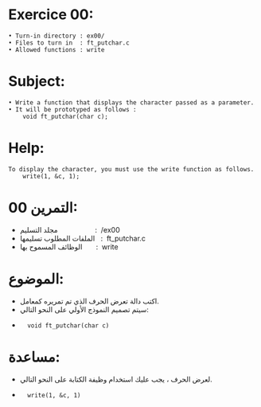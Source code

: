 # Exercice 00:
	• Turn-in directory : ex00/
	• Files to turn in  : ft_putchar.c
	• Allowed functions : write
# Subject:
	• Write a function that displays the character passed as a parameter.
	• It will be prototyped as follows :
		void ft_putchar(char c);
# Help:
	To display the character, you must use the write function as follows.
		write(1, &c, 1);

# التمرين 00:
*	 مجلد التسليم $~~~~~~~~~~~~~~~~~~$: $~$/ex00
*	 الملفات المطلوب تسليمها $~$ : $~$ft_putchar.c
*	 الوظائف المسموح بها $~~~~~$ : $~$write
# الموضوع:
*	 اكتب دالة تعرض الحرف الذي تم تمريره كمعامل.
*	 سيتم تصميم النموذج الأولي على النحو التالي:
*
		void ft_putchar(char c)
# مساعدة:
*	لعرض الحرف ، يجب عليك استخدام وظيفة الكتابة على النحو التالي.
*
		write(1, &c, 1)
